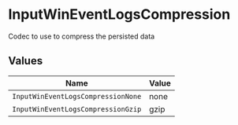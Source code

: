 # InputWinEventLogsCompression

Codec to use to compress the persisted data


## Values

| Name                               | Value                              |
| ---------------------------------- | ---------------------------------- |
| `InputWinEventLogsCompressionNone` | none                               |
| `InputWinEventLogsCompressionGzip` | gzip                               |